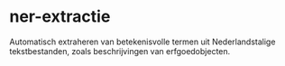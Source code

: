 # ner-extractie
Automatisch extraheren van betekenisvolle termen uit Nederlandstalige tekstbestanden, zoals beschrijvingen van erfgoedobjecten.
